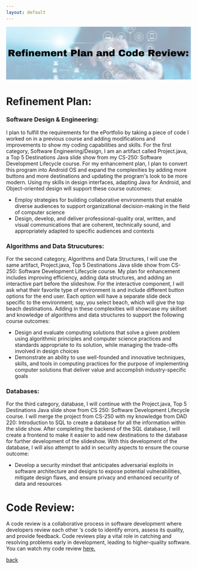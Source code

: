 ```yaml
---
layout: default
---
```


<center>
  <img src="/assets/img/code.png">
</center>

# Refinement Plan:

### Software Design & Engineering:
I plan to fulfill the requirements for the ePortfolio by taking a piece of code I worked on in a previous course and adding modifications and improvements to show my coding capabilities and skills. For the first category, Software Engineering/Design, I am an artifact called Project.java, a Top 5 Destinations Java slide show from my CS-250: Software Development Lifecycle course. For my enhancement plan, I plan to convert this program into Android OS and expand the complexities by adding more buttons and more destinations and updating the program's look to be more modern. Using my skills in design interfaces, adapting Java for Android, and Object-oriented design will support these course outcomes: 
* Employ strategies for building collaborative environments that enable diverse audiences to support organizational decision-making in the field of computer science
* Design, develop, and deliver professional-quality oral, written, and visual communications that are coherent, technically sound, and appropriately adapted to specific audiences and contexts

### Algorithms and Data Strucutures:
For the second category, Algorithms and Data Structures, I will use the same artifact, Project.java, Top 5 Destinations Java slide show from CS-250: Software Development Lifecycle course. My plan for enhancement includes improving efficiency, adding data structures, and adding an interactive part before the slideshow. For the interactive component, I will ask what their favorite type of environment is and include different button options for the end user. Each option will have a separate slide deck specific to the environment; say, you select beach, which will give the top beach destinations. Adding in these complexities will showcase my skillset and knowledge of algorithms and data structures to support the following course outcomes: 
* Design and evaluate computing solutions that solve a given problem using algorithmic principles and computer science practices and standards appropriate to its solution, while managing the trade-offs involved in design choices
* Demonstrate an ability to use well-founded and innovative techniques, skills, and tools in computing practices for the purpose of implementing computer solutions that deliver value and accomplish industry-specific goals

### Databases:
For the third category, database, I will continue with the Project.java, Top 5 Destinations Java slide show from CS 250: Software Development Lifecycle course. I will merge the project from CS-250 with my knowledge from DAD 220: Introduction to SQL to create a database for all the information within the slide show. After completing the backend of the SQL database, I will create a frontend to make it easier to add new destinations to the database for further development of the slideshow. With this development of the database, I will also attempt to add in security aspects to ensure the course outcome:
* Develop a security mindset that anticipates adversarial exploits in software architecture and designs to expose potential vulnerabilities, mitigate design flaws, and ensure privacy and enhanced security of data and resources


# Code Review:
A code review is a collaborative process in software development where developers review each other ‘s code to identify errors, assess its quality, and provide feedback. Code reviews play a vital role in catching and resolving problems early in development, leading to higher-quality software. You can watch my code review <a href="https://youtu.be/mM0wrSi6K7k">here.</a>

[back](./)
